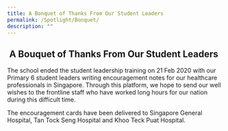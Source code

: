 ```yaml
---
title: A Bonquet of Thanks From Our Student Leaders
permalink: /Spotlight/Bonquet/
description: ""
---
```

##  A Bouquet of Thanks From Our Student Leaders

The school ended the student leadership training on 21 Feb 2020 with our Primary 6 student leaders writing encouragement notes for our healthcare professionals in Singapore. Through this platform, we hope to send our well wishes to the frontline staff who have worked long hours for our nation during this difficult time.   
  

The encouragement cards have been delivered to Singapore General Hospital, Tan Tock Seng Hospital and Khoo Teck Puat Hospital.

